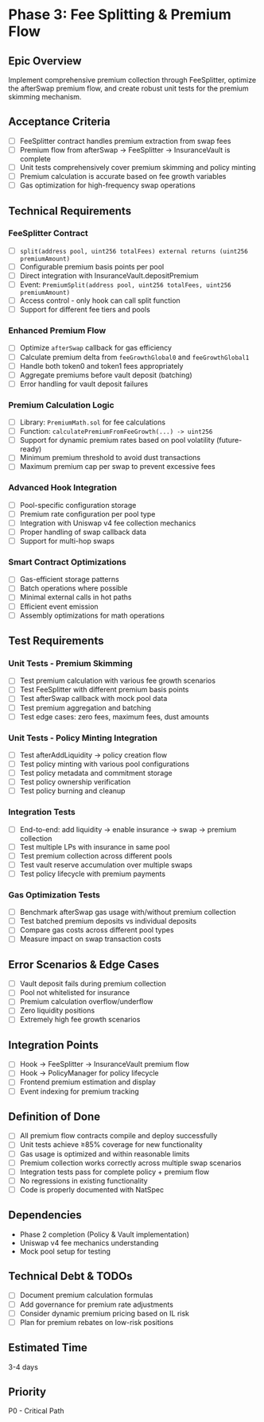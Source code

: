 # Phase 3: Fee Splitting & Premium Flow

## Epic Overview

Implement comprehensive premium collection through FeeSplitter, optimize the afterSwap premium flow, and create robust unit tests for the premium skimming mechanism.

## Acceptance Criteria

- [ ] FeeSplitter contract handles premium extraction from swap fees
- [ ] Premium flow from afterSwap -> FeeSplitter -> InsuranceVault is complete
- [ ] Unit tests comprehensively cover premium skimming and policy minting
- [ ] Premium calculation is accurate based on fee growth variables
- [ ] Gas optimization for high-frequency swap operations

## Technical Requirements

### FeeSplitter Contract

- [ ] `split(address pool, uint256 totalFees) external returns (uint256 premiumAmount)`
- [ ] Configurable premium basis points per pool
- [ ] Direct integration with InsuranceVault.depositPremium
- [ ] Event: `PremiumSplit(address pool, uint256 totalFees, uint256 premiumAmount)`
- [ ] Access control - only hook can call split function
- [ ] Support for different fee tiers and pools

### Enhanced Premium Flow

- [ ] Optimize `afterSwap` callback for gas efficiency
- [ ] Calculate premium delta from `feeGrowthGlobal0` and `feeGrowthGlobal1`
- [ ] Handle both token0 and token1 fees appropriately
- [ ] Aggregate premiums before vault deposit (batching)
- [ ] Error handling for vault deposit failures

### Premium Calculation Logic

- [ ] Library: `PremiumMath.sol` for fee calculations
- [ ] Function: `calculatePremiumFromFeeGrowth(...) -> uint256`
- [ ] Support for dynamic premium rates based on pool volatility (future-ready)
- [ ] Minimum premium threshold to avoid dust transactions
- [ ] Maximum premium cap per swap to prevent excessive fees

### Advanced Hook Integration

- [ ] Pool-specific configuration storage
- [ ] Premium rate configuration per pool type
- [ ] Integration with Uniswap v4 fee collection mechanics
- [ ] Proper handling of swap callback data
- [ ] Support for multi-hop swaps

### Smart Contract Optimizations

- [ ] Gas-efficient storage patterns
- [ ] Batch operations where possible
- [ ] Minimal external calls in hot paths
- [ ] Efficient event emission
- [ ] Assembly optimizations for math operations

## Test Requirements

### Unit Tests - Premium Skimming

- [ ] Test premium calculation with various fee growth scenarios
- [ ] Test FeeSplitter with different premium basis points
- [ ] Test afterSwap callback with mock pool data
- [ ] Test premium aggregation and batching
- [ ] Test edge cases: zero fees, maximum fees, dust amounts

### Unit Tests - Policy Minting Integration

- [ ] Test afterAddLiquidity -> policy creation flow
- [ ] Test policy minting with various pool configurations
- [ ] Test policy metadata and commitment storage
- [ ] Test policy ownership verification
- [ ] Test policy burning and cleanup

### Integration Tests

- [ ] End-to-end: add liquidity -> enable insurance -> swap -> premium collection
- [ ] Test multiple LPs with insurance in same pool
- [ ] Test premium collection across different pools
- [ ] Test vault reserve accumulation over multiple swaps
- [ ] Test policy lifecycle with premium payments

### Gas Optimization Tests

- [ ] Benchmark afterSwap gas usage with/without premium collection
- [ ] Test batched premium deposits vs individual deposits
- [ ] Compare gas costs across different pool types
- [ ] Measure impact on swap transaction costs

## Error Scenarios & Edge Cases

- [ ] Vault deposit fails during premium collection
- [ ] Pool not whitelisted for insurance
- [ ] Premium calculation overflow/underflow
- [ ] Zero liquidity positions
- [ ] Extremely high fee growth scenarios

## Integration Points

- [ ] Hook -> FeeSplitter -> InsuranceVault premium flow
- [ ] Hook -> PolicyManager for policy lifecycle
- [ ] Frontend premium estimation and display
- [ ] Event indexing for premium tracking

## Definition of Done

- [ ] All premium flow contracts compile and deploy successfully
- [ ] Unit tests achieve ≥85% coverage for new functionality
- [ ] Gas usage is optimized and within reasonable limits
- [ ] Premium collection works correctly across multiple swap scenarios
- [ ] Integration tests pass for complete policy + premium flow
- [ ] No regressions in existing functionality
- [ ] Code is properly documented with NatSpec

## Dependencies

- Phase 2 completion (Policy & Vault implementation)
- Uniswap v4 fee mechanics understanding
- Mock pool setup for testing

## Technical Debt & TODOs

- [ ] Document premium calculation formulas
- [ ] Add governance for premium rate adjustments
- [ ] Consider dynamic premium pricing based on IL risk
- [ ] Plan for premium rebates on low-risk positions

## Estimated Time

3-4 days

## Priority

P0 - Critical Path
